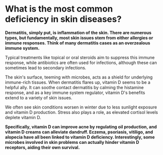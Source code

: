 # What is the most common deficiency in skin diseases?

**Dermatitis, simply put, is inflammation of the skin. There are numerous types, but fundamentally, most skin issues stem from either allergies or immune responses. Think of many dermatitis cases as an overzealous immune system.**

Typical treatments like topical or oral steroids aim to suppress this immune response, while antibiotics are often used for infections, although these can sometimes lead to secondary infections.

The skin's surface, teeming with microbes, acts as a shield for underlying immune-rich tissues. When dermatitis flares up, vitamin D seems to be a helpful ally. It can soothe contact dermatitis by calming the histamine response, and as a key immune system regulator, vitamin D's benefits extend to a variety of skin issues.

We often see skin conditions worsen in winter due to less sunlight exposure and vitamin D production. Stress also plays a role, as elevated cortisol levels deplete vitamin D.

**Specifically, vitamin D can improve acne by regulating oil production, and vitamin D creams can alleviate dandruff. Eczema, psoriasis, vitiligo, and alopecia have all been linked to vitamin D deficiency. Interestingly, some microbes involved in skin problems can actually hinder vitamin D receptors, aiding their own survival.**